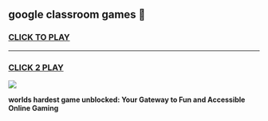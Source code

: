 
## google classroom games 👋
<h3>
<a href="https://premium.freeplayer.one?title=google_classroom_games&ref=13F">CLICK TO PLAY</a></h3>
<hr>

<h3>
<a href="https://premium.freeplayer.one?title=google_classroom_games&ref=13F">CLICK 2 PLAY</a>
  
</h3>

<a href="https://premium.freeplayer.one?title=google_classroom_games&ref=12F/"><img src="https://clearcache.store/games.png"></a>


**worlds hardest game unblocked: Your Gateway to Fun and Accessible Online Gaming**
